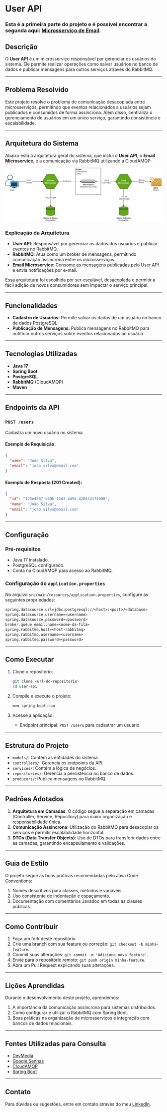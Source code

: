 # User API

### Esta é a primeira parte do projeto e é possivel encontrar a segunda aqui: [Microsserviço de Email](https://github.com/exxardo/email-ms).

## Descrição

O **User API** é um microsserviço responsável por gerenciar os usuários do sistema. Ele permite realizar operações como salvar usuários no banco de dados e publicar mensagens para outros serviços através do RabbitMQ.

---

## Problema Resolvido

Este projeto resolve o problema de comunicação desacoplada entre microsserviços, permitindo que eventos relacionados a usuários sejam publicados e consumidos de forma assíncrona. Além disso, centraliza o gerenciamento de usuários em um único serviço, garantindo consistência e escalabilidade.

---

## Arquitetura do Sistema

Abaixo está a arquitetura geral do sistema, que inclui o **User API**, o **Email Microservice**, e a comunicação via RabbitMQ utilizando a CloudAMQP:

![Arquitetura do Sistema](https://github.com/exxardo/user-api/blob/0999e47830665f013e7e9c5b7526ad8a8fe775df/Arquitetura%20do%20Sistema.png)

### Explicação da Arquitetura

- **User API**: Responsável por gerenciar os dados dos usuários e publicar eventos no RabbitMQ.
- **RabbitMQ**: Atua como um broker de mensagens, permitindo comunicação assíncrona entre os microsserviços.
- **Email Microservice**: Consome as mensagens publicadas pelo User API e envia notificações por e-mail.

Essa arquitetura foi escolhida por ser escalável, desacoplada e permitir a fácil adição de novos consumidores sem impactar o serviço principal.

---

## Funcionalidades

- **Cadastro de Usuários:** Permite salvar os dados de um usuário no banco de dados PostgreSQL.
- **Publicação de Mensagens:** Publica mensagens no RabbitMQ para notificar outros serviços sobre eventos relacionados ao usuário.

---

## Tecnologias Utilizadas

- **Java 17**
- **Spring Boot**
- **PostgreSQL**
- **RabbitMQ** (CloudAMQP)
- **Maven**

---

## Endpoints da API

### `POST /users`
Cadastra um novo usuário no sistema.

#### Exemplo de Requisição:
```json
{
  "name": "João Silva",
  "email": "joao.silva@email.com"
}
```

#### Exemplo de Resposta (201 Created):
```json
{
  "id": "123e4567-e89b-12d3-a456-426614174000",
  "name": "João Silva",
  "email": "joao.silva@email.com"
}
```

---

## Configuração

### Pré-requisitos

- Java 17 instalado.
- PostgreSQL configurado.
- Conta na CloudAMQP para acesso ao RabbitMQ.

### Configuração do `application.properties`

No arquivo `src/main/resources/application.properties`, configure as seguintes propriedades:

```properties
spring.datasource.url=jdbc:postgresql://<host>:<port>/<database>
spring.datasource.username=<username>
spring.datasource.password=<password>
broker.queue.email.name=<nome-da-fila>
spring.rabbitmq.host=<host-rabbitmq>
spring.rabbitmq.username=<username>
spring.rabbitmq.password=<password>
```

---

## Como Executar

1. Clone o repositório:
   ```bash
   git clone <url-do-repositorio>
   cd user-api
   ```

2. Compile e execute o projeto:
   ```bash
   mvn spring-boot:run
   ```

3. Acesse a aplicação:
   - Endpoint principal: `POST /users` para cadastrar um usuário.

---

## Estrutura do Projeto

- `models/`: Contém as entidades do sistema.
- `controllers/`: Gerencia os endpoints da API.
- `services/`: Contém a lógica de negócios.
- `repositories/`: Gerencia a persistência no banco de dados.
- `producers/`: Publica mensagens no RabbitMQ.

---

## Padrões Adotados

1. **Arquitetura em Camadas**: O código segue a separação em camadas (Controller, Service, Repository) para maior organização e responsabilidade única.
2. **Comunicação Assíncrona**: Utilização do RabbitMQ para desacoplar os serviços e permitir escalabilidade horizontal.
3. **DTOs (Data Transfer Objects)**: Uso de DTOs para transferir dados entre as camadas, garantindo encapsulamento e validações.

---

## Guia de Estilo

O projeto segue as boas práticas recomendadas pelo Java Code Conventions:
1. Nomes descritivos para classes, métodos e variáveis.
2. Uso consistente de indentação e espaçamento.
3. Documentação com comentários Javadoc em todas as classes públicas.

---

## Como Contribuir

1. Faça um fork deste repositório.
2. Crie uma branch com sua feature ou correção: `git checkout -b minha-feature`.
3. Commit suas alterações: `git commit -m 'Adiciona nova feature'`.
4. Envie para o repositório remoto: `git push origin minha-feature`.
5. Abra um Pull Request explicando suas alterações.

---

## Lições Aprendidas

Durante o desenvolvimento deste projeto, aprendemos:
1. A importância da comunicação assíncrona para sistemas distribuídos.
2. Como configurar e utilizar o RabbitMQ com Spring Boot.
3. Boas práticas na organização de microsserviços e integração com bancos de dados relacionais.

---

## Fontes Utilizadas para Consulta

- [DevMedia](https://www.devmedia.com.br/conheca-o-spring-transactional-annotations/32472)
- [Google Senhas](https://support.google.com/accounts/answer/185833)
- [CloudAMQP](https://www.cloudamqp.com/blog/part4-rabbitmq-for-beginners-exchanges-routing-keys-bindings.html)
- [Spring Boot](https://docs.spring.io/spring-boot/index.html)

---

## Contato

Para dúvidas ou sugestões, entre em contato através do meu [LinkedIn](https://www.linkedin.com/in/eduardoramiro).
